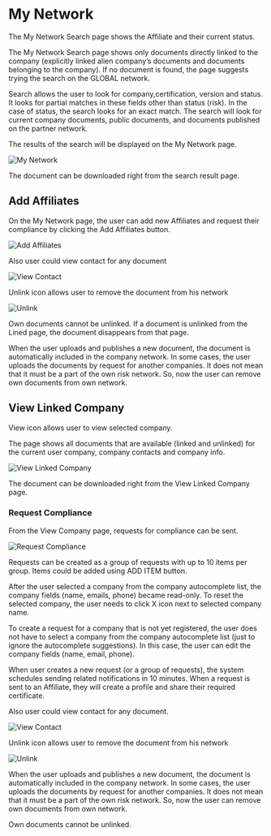 # My Network

The My Network Search page shows the Affiliate and their current status.  

The My Network Search page shows only documents directly linked to the company (explicitly linked alien company’s documents and documents belonging to the company). If no document is found, the page suggests trying the search on the GLOBAL network.

Search allows the user to look for company,certification, version and status. It looks for partial matches in these fields other than status (risk). In the case of status, the search looks for an exact match. The search will look for current company documents, public documents, and documents published on the partner network.

The results of the search will be displayed on the My Network page.

![My Network](/images/mynetwork1.jpg)

The document can be downloaded right from the search result page.

## Add Affiliates

On the My Network page, the user can add new Affiliates and request their compliance by clicking the Add Affiliates button.  

![Add Affiliates](/images/mynetwork2.jpg)

Also user could view contact for any document

![View Contact](/images/mynetwork3.jpg)

Unlink icon allows user to remove the document from his network

![Unlink](/images/mynetwork4.jpg)

Own documents cannot be unlinked.
If a document is unlinked from the Lined page, the document disappears from that page.

When the user uploads and publishes a new document, the document is automatically included in the company network. In some cases, the user uploads the documents by request for another companies. It does not mean that it must be a part of the own risk network. So, now the user can remove own documents from own network. 

## View Linked Company

View icon allows user to view selected company.

The page shows all documents that are available (linked and unlinked) for the current user company, company contacts and company info. 

![View Linked Company](/images/mynetwork5.jpg)

The document can be downloaded right from the View Linked Company page.

### Request Compliance

From the View Company page, requests for compliance can be sent.

![Request Compliance](/images/mynetwork6.jpg)

Requests can be created as a group of requests with up to 10 items per group. Items could be added using ADD ITEM button.

After the user selected a company from the company autocomplete list, the company fields (name, emails, phone) became read-only. To reset the selected company, the user needs to click X icon next to selected company name.

To create a request for a company that is not yet registered, the user does not have to select a company from the company autocomplete list (just to ignore the autocomplete suggestions). In this case, the user can edit the company fields (name, email, phone).

When user creates a new request (or a group of requests), the system schedules sending related notifications in 10 minutes. When a request is sent to an Affiliate, they will create a profile and share their required certificate.

Also user could view contact for any document.

![View Contact](/images/mynetwork7.jpg)

Unlink icon allows user to remove the document from his network

![Unlink](/images/mynetwork8.jpg)

When the user uploads and publishes a new document, the document is automatically included in the company network. In some cases, the user uploads the documents by request for another companies. It does not mean that it must be a part of the own risk network. So, now the user can remove own documents from own network. 

Own documents cannot be unlinked. 

